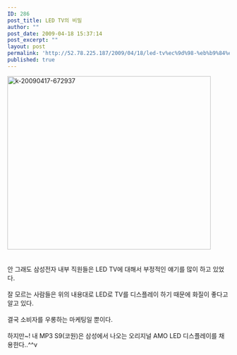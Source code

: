 ```yaml
---
ID: 286
post_title: LED TV의 비밀
author: ""
post_date: 2009-04-18 15:37:14
post_excerpt: ""
layout: post
permalink: 'http://52.78.225.187/2009/04/18/led-tv%ec%9d%98-%eb%b9%84%eb%b0%80/'
published: true
---
```

<A href="http://news.mt.co.kr/view/mtview.php?no=2009041709265979673&amp;type=2&amp;NMEC"><IMG class="alignnone size-full wp-image-469" title=k-20090417-672937 height=393 alt=k-20090417-672937 src="http://www.freeism.co.kr/wordpress/wp-content/uploads/2009/04/k-20090417-672937.png" width=461></A><BR><BR><BR>안 그래도 삼성전자 내부 직원들은 LED TV에 대해서 부정적인 얘기를 많이 하고 있었다.<BR><BR>잘 모르는 사람들은 위의 내용대로 LED로 TV를 디스플레이 하기 때문에 화질이 좋다고 알고 있다.<BR><BR>결국 소비자를 우롱하는 마케팅일 뿐이다.<BR><BR>하지만~! 내 MP3 S9(코원)은 삼성에서 나오는 오리지널 AMO LED 디스플레이를 채용한다..^^v